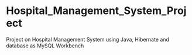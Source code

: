 # Hospital_Management_System_Project
Project on Hospital Management System using Java, Hibernate and database as MySQL Workbench
